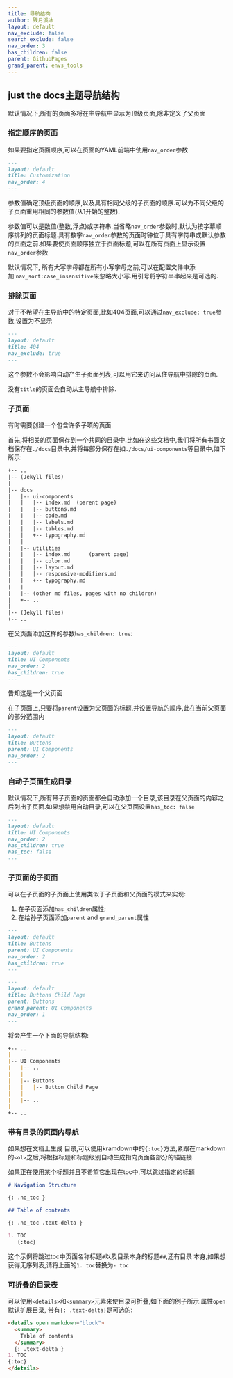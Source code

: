 ```yaml
---
title: 导航结构
author: 残月溪冰
layout: default
nav_exclude: false
search_exclude: false
nav_order: 3
has_children: false
parent: GithubPages
grand_parent: envs_tools
---
```


## just the docs主题导航结构

默认情况下,所有的页面多将在主导航中显示为顶级页面,除非定义了父页面

### 指定顺序的页面

如果要指定页面顺序,可以在页面的YAML前端中使用`nav_order`参数

```md
---
layout: default
title: Customization
nav_order: 4
---
```

参数值确定顶级页面的顺序,以及具有相同父级的子页面的顺序.可以为不同父级的子页面重用相同的参数值(从1开始的整数).

参数值可以是数值(整数,浮点)或字符串.当省略`nav_order`参数时,默认为按字幕顺序排列的页面标题.具有数字`nav_order`参数的页面时钟位于具有字符串或默认参数的页面之前.如果要使页面顺序独立于页面标题,可以在所有页面上显示设置`nav_order`参数

默认情况下, 所有大写字母都在所有小写字母之前;可以在配置文件中添加:`nav_sort:case_insensitive`来忽略大小写.用引号将字符串串起来是可选的.



### 排除页面

对于不希望在主导航中的特定页面,比如404页面,可以通过`nav_exclude: true`参数,设置为不显示

```md
---
layout: default
title: 404
nav_exclude: true
---
```

这个参数不会影响自动产生子页面列表,可以用它来访问从住导航中排除的页面.

没有`title`的页面会自动从主导航中排除.



### 子页面

有时需要创建一个包含许多子项的页面.

首先,将相关的页面保存到一个共同的目录中.比如在这些文档中,我们将所有书面文档保存在`./docs`目录中,并将每部分保存在如`./docs/ui-components`等目录中,如下所示:

```txt
+-- ..
|-- (Jekyll files)
|
|-- docs
|   |-- ui-components
|   |   |-- index.md  (parent page)
|   |   |-- buttons.md
|   |   |-- code.md
|   |   |-- labels.md
|   |   |-- tables.md
|   |   +-- typography.md
|   |
|   |-- utilities
|   |   |-- index.md      (parent page)
|   |   |-- color.md
|   |   |-- layout.md
|   |   |-- responsive-modifiers.md
|   |   +-- typography.md
|   |
|   |-- (other md files, pages with no children)
|   +-- ..
|
|-- (Jekyll files)
+-- ..
```

在父页面添加这样的参数`has_children: true`:

```md
---
layout: default
title: UI Components
nav_order: 2
has_children: true
---
```

告知这是一个父页面

在子页面上,只要将`parent`设置为父页面的标题,并设置导航的顺序,此在当前父页面的部分范围内

```md
---
layout: default
title: Buttons
parent: UI Components
nav_order: 2
---
```

### 自动子页面生成目录

默认情况下,所有带子页面的页面都会自动添加一个目录,该目录在父页面的内容之后列出子页面.如果想禁用自动目录,可以在父页面设置`has_toc: false`

```md
---
layout: default
title: UI Components
nav_order: 2
has_children: true
has_toc: false
---
```

### 子页面的子页面

可以在子页面的子页面上使用类似于子页面和父页面的模式来实现:

1.   在子页面添加`has_children`属性;
2.   在给孙子页面添加`parent` and `grand_parent`属性

```md
---
layout: default
title: Buttons
parent: UI Components
nav_order: 2
has_children: true
---
```

```md
---
layout: default
title: Buttons Child Page
parent: Buttons
grand_parent: UI Components
nav_order: 1
---
```

将会产生一个下面的导航结构:

```md
+-- ..
|
|-- UI Components
|   |-- ..
|   |
|   |-- Buttons
|   |   |-- Button Child Page
|   |
|   |-- ..
|
+-- ..

```

### 

### 带有目录的页面内导航

如果想在文档上生成 目录,可以使用kramdown中的`{:toc}`方法,紧跟在markdown的`<ol>`之后,将根据标题和标题级别自动生成指向页面各部分的锚链接.

如果正在使用某个标题并且不希望它出现在toc中,可以跳过指定的标题

```md
# Navigation Structure

{: .no_toc }

## Table of contents

{: .no_toc .text-delta }

1. TOC
   {:toc}
```

这个示例将跳过toc中页面名称标题`#`以及目录本身的标题`##`,还有目录 本身,如果想获得无序列表,请将上面的`1. toc`替换为`- toc`



### 可折叠的目录表

可以使用`<details>`和`<summary>`元素来使目录可折叠,如下面的例子所示.属性`open`默认扩展目录, 带有`{: .text-delta}`是可选的:

```md
<details open markdown="block">
  <summary>
    Table of contents
  </summary>
  {: .text-delta }
1. TOC
{:toc}
</details>
```

